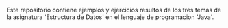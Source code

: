 Este repositorio contiene ejemplos y ejercicios resultos de los tres temas de la asignatura 'Estructura de Datos' en el lenguaje de programacion 'Java'.
